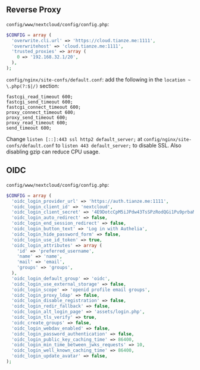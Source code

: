 ## Reverse Proxy

`config/www/nextcloud/config/config.php`:

```php
$CONFIG = array (
  'overwrite.cli.url' => 'https://cloud.tianze.me:1111',
  'overwritehost' => 'cloud.tianze.me:1111',
  'trusted_proxies' => array (
    0 => '192.168.32.1/20',
  ),
);
```

`config/nginx/site-confs/default.conf`: add the following in the `location ~ \.php(?:$|/)` section:

```
fastcgi_read_timeout 600;
fastcgi_send_timeout 600;
fastcgi_connect_timeout 600;
proxy_connect_timeout 600;
proxy_send_timeout 600;
proxy_read_timeout 600;
send_timeout 600;
```

Change `listen [::]:443 ssl http2 default_server;` at `config/nginx/site-confs/default.conf` to `listen 443 default_server;` to disable SSL. Also disabling gzip can reduce CPU usage.


## OIDC

`config/www/nextcloud/config/config.php`:

```php
$CONFIG = array (
  'oidc_login_provider_url' => 'https://auth.tianze.me:1111',
  'oidc_login_client_id' => 'nextcloud',
  'oidc_login_client_secret' => '4E9DotcCpM5iJPdw43TsSPzRodQGi1Pu9prbaMXAy5T1vE7c1J47vMxa2QaTl9a0g4oq574Y',
  'oidc_login_auto_redirect' => false,
  'oidc_login_end_session_redirect' => false,
  'oidc_login_button_text' => 'Log in with Authelia',
  'oidc_login_hide_password_form' => false,
  'oidc_login_use_id_token' => true,
  'oidc_login_attributes' => array (
    'id' => 'preferred_username',
    'name' => 'name',
    'mail' => 'email',
    'groups' => 'groups',
  ),
  'oidc_login_default_group' => 'oidc',
  'oidc_login_use_external_storage' => false,
  'oidc_login_scope' => 'openid profile email groups',
  'oidc_login_proxy_ldap' => false,
  'oidc_login_disable_registration' => false,
  'oidc_login_redir_fallback' => false,
  'oidc_login_alt_login_page' => 'assets/login.php',
  'oidc_login_tls_verify' => true,
  'oidc_create_groups' => false,
  'oidc_login_webdav_enabled' => false,
  'oidc_login_password_authentication' => false,
  'oidc_login_public_key_caching_time' => 86400,
  'oidc_login_min_time_between_jwks_requests' => 10,
  'oidc_login_well_known_caching_time' => 86400,
  'oidc_login_update_avatar' => false,
);
```